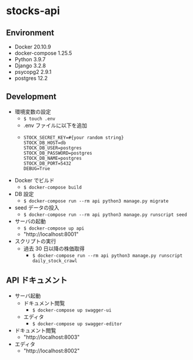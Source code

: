 # stocks-api

## Environment

- Docker 20.10.9
- docker-compose 1.25.5
- Python 3.9.7
- Django 3.2.8
- psycopg2 2.9.1
- postgres 12.2

## Development

- 環境変数の設定
  - `$ touch .env`
  - .env ファイルに以下を追加
  - ```
    STOCK_SECRET_KEY=#{your random string}
    STOCK_DB_HOST=db
    STOCK_DB_USER=postgres
    STOCK_DB_PASSWORD=postgres
    STOCK_DB_NAME=postgres
    STOCK_DB_PORT=5432
    DEBUG=True
    ```
- Docker でビルド
  - `$ docker-compose build`
- DB 設定
  - `$ docker-compose run --rm api python3 manage.py migrate`
- seed データの投入
  - `$ docker-compose run --rm api python3 manage.py runscript seed`
- サーバの起動
  - `$ docker-compose up api`
  - "http://localhost:8001"
- スクリプトの実行
  - 過去 30 日以降の株価取得
    - `$ docker-compose run --rm api python3 manage.py runscript daily_stock_crawl`

## API ドキュメント

- サーバ起動
  - ドキュメント閲覧
    - `$ docker-compose up swagger-ui`
  - エディタ
    - `$ docker-compose up swagger-editor`
- ドキュメント閲覧
  - "http://localhost:8003"
- エディタ
  - "http://localhost:8002"
